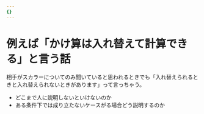 ```yaml
---
{}
---
```

# 例えば「かけ算は入れ替えて計算できる」と言う話

相手がスカラーについてのみ聞いていると思われるときでも「入れ替えられるときと入れ替えられないときがあります」って言っちゃう。

- どこまで人に説明しないといけないのか
- ある条件下では成り立たないケースがる場合どう説明するのか